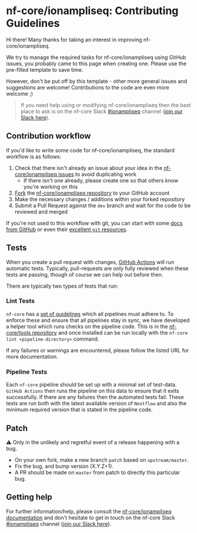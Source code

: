 # nf-core/ionampliseq: Contributing Guidelines

Hi there!
Many thanks for taking an interest in improving nf-core/ionampliseq.

We try to manage the required tasks for nf-core/ionampliseq using GitHub issues, you probably came to this page when creating one.
Please use the pre-filled template to save time.

However, don't be put off by this template - other more general issues and suggestions are welcome!
Contributions to the code are even more welcome ;)

> If you need help using or modifying nf-core/ionampliseq then the best place to ask is on the nf-core Slack [#ionampliseq](https://nfcore.slack.com/channels/ionampliseq) channel ([join our Slack here](https://nf-co.re/join/slack)).

## Contribution workflow

If you'd like to write some code for nf-core/ionampliseq, the standard workflow is as follows:

1. Check that there isn't already an issue about your idea in the [nf-core/ionampliseq issues](https://github.com/nf-core/ionampliseq/issues) to avoid duplicating work
    * If there isn't one already, please create one so that others know you're working on this
2. [Fork](https://help.github.com/en/github/getting-started-with-github/fork-a-repo) the [nf-core/ionampliseq repository](https://github.com/nf-core/ionampliseq) to your GitHub account
3. Make the necessary changes / additions within your forked repository
4. Submit a Pull Request against the `dev` branch and wait for the code to be reviewed and merged

If you're not used to this workflow with git, you can start with some [docs from GitHub](https://help.github.com/en/github/collaborating-with-issues-and-pull-requests) or even their [excellent `git` resources](https://try.github.io/).

## Tests

When you create a pull request with changes, [GitHub Actions](https://github.com/features/actions) will run automatic tests.
Typically, pull-requests are only fully reviewed when these tests are passing, though of course we can help out before then.

There are typically two types of tests that run:

### Lint Tests

`nf-core` has a [set of guidelines](https://nf-co.re/developers/guidelines) which all pipelines must adhere to.
To enforce these and ensure that all pipelines stay in sync, we have developed a helper tool which runs checks on the pipeline code. This is in the [nf-core/tools repository](https://github.com/nf-core/tools) and once installed can be run locally with the `nf-core lint <pipeline-directory>` command.

If any failures or warnings are encountered, please follow the listed URL for more documentation.

### Pipeline Tests

Each `nf-core` pipeline should be set up with a minimal set of test-data.
`GitHub Actions` then runs the pipeline on this data to ensure that it exits successfully.
If there are any failures then the automated tests fail.
These tests are run both with the latest available version of `Nextflow` and also the minimum required version that is stated in the pipeline code.

## Patch

:warning: Only in the unlikely and regretful event of a release happening with a bug.

* On your own fork, make a new branch `patch` based on `upstream/master`.
* Fix the bug, and bump version (X.Y.Z+1).
* A PR should be made on `master` from patch to directly this particular bug.

## Getting help

For further information/help, please consult the [nf-core/ionampliseq documentation](https://nf-co.re/ionampliseq/docs) and don't hesitate to get in touch on the nf-core Slack [#ionampliseq](https://nfcore.slack.com/channels/ionampliseq) channel ([join our Slack here](https://nf-co.re/join/slack)).
